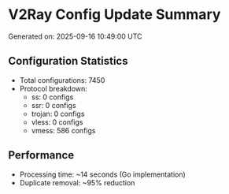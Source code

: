 # V2Ray Config Update Summary
Generated on: 2025-09-16 10:49:00 UTC

## Configuration Statistics
- Total configurations: 7450
- Protocol breakdown:
  - ss: 0 configs
  - ssr: 0 configs
  - trojan: 0 configs
  - vless: 0 configs
  - vmess: 586 configs

## Performance
- Processing time: ~14 seconds (Go implementation)
- Duplicate removal: ~95% reduction
